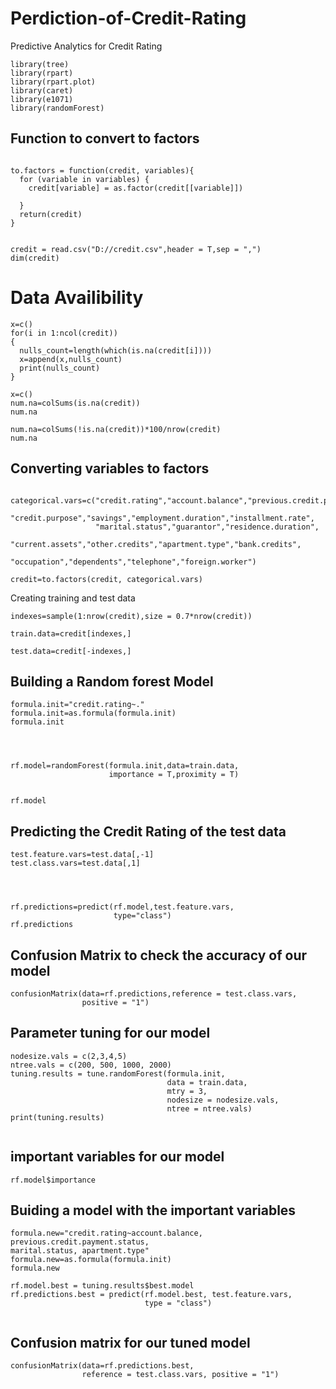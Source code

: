 # Perdiction-of-Credit-Rating
Predictive Analytics for Credit Rating

```{r}
library(tree)
library(rpart)
library(rpart.plot)
library(caret)
library(e1071)
library(randomForest)

```




## Function to convert to factors
```{r}

to.factors = function(credit, variables){
  for (variable in variables) {
    credit[variable] = as.factor(credit[[variable]])
    
  }
  return(credit)
}

```


```{r}

credit = read.csv("D://credit.csv",header = T,sep = ",")
dim(credit)
```

# Data Availibility
```{r}
x=c()
for(i in 1:ncol(credit))
{
  nulls_count=length(which(is.na(credit[i])))
  x=append(x,nulls_count)
  print(nulls_count)
}
```

```{r}
x=c()
num.na=colSums(is.na(credit))
num.na

num.na=colSums(!is.na(credit))*100/nrow(credit)
num.na
```

## Converting variables to factors
```{r}

categorical.vars=c("credit.rating","account.balance","previous.credit.payment.status",
                   "credit.purpose","savings","employment.duration","installment.rate",
                   "marital.status","guarantor","residence.duration",
                   "current.assets","other.credits","apartment.type","bank.credits",
                   "occupation","dependents","telephone","foreign.worker")

credit=to.factors(credit, categorical.vars)

```

Creating training and test data
```{r}
indexes=sample(1:nrow(credit),size = 0.7*nrow(credit))

train.data=credit[indexes,]

test.data=credit[-indexes,]

```

## Building a Random forest Model
```{r}
formula.init="credit.rating~."
formula.init=as.formula(formula.init)
formula.init




rf.model=randomForest(formula.init,data=train.data,
                      importance = T,proximity = T)


rf.model
```

## Predicting the Credit Rating of the test data
```{r}
test.feature.vars=test.data[,-1]
test.class.vars=test.data[,1]




rf.predictions=predict(rf.model,test.feature.vars,
                       type="class")
rf.predictions
```

## Confusion Matrix to check the accuracy of our model
```{r}
confusionMatrix(data=rf.predictions,reference = test.class.vars,
                positive = "1")

```


## Parameter tuning for our model
```{r}
nodesize.vals = c(2,3,4,5)
ntree.vals = c(200, 500, 1000, 2000)
tuning.results = tune.randomForest(formula.init,
                                   data = train.data,
                                   mtry = 3,
                                   nodesize = nodesize.vals,
                                   ntree = ntree.vals)
print(tuning.results)


```

## important variables for our model
```{r}
rf.model$importance
```

## Buiding a model with the important variables
```{r}
formula.new="credit.rating~account.balance, previous.credit.payment.status,
marital.status, apartment.type"
formula.new=as.formula(formula.init)
formula.new

rf.model.best = tuning.results$best.model
rf.predictions.best = predict(rf.model.best, test.feature.vars,
                              type = "class")


```


## Confusion matrix for our tuned model
```{r}
confusionMatrix(data=rf.predictions.best,
                reference = test.class.vars, positive = "1")


```


